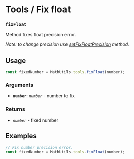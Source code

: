 Tools / Fix float
=================

### `fixFloat`

Method fixes float precision error.

*Note: to change precision use [setFixFloatPrecision](./set-fix-float-precision.md) method.*


Usage
-----

```js
const fixedNumber = MathUtils.tools.fixFloat(number);
```


### Arguments

* **`number`**: *`number`* - number to fix


### Returns

* *`number`* - fixed number


Examples
--------

```js
// Fix number precision error.
const fixedNumber = MathUtils.tools.fixFloat(number);
```
